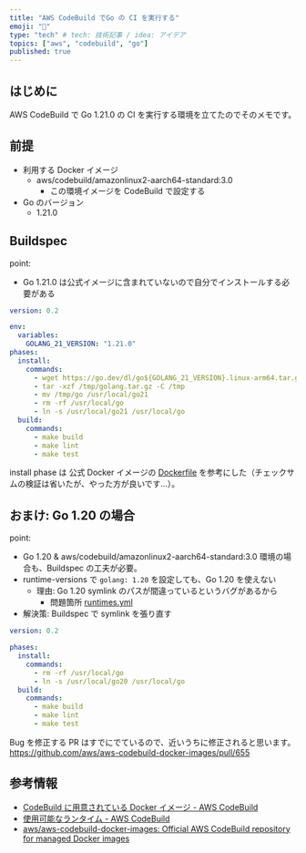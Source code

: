 ```yaml
---
title: "AWS CodeBuild でGo の CI を実行する"
emoji: "🐁"
type: "tech" # tech: 技術記事 / idea: アイデア
topics: ["aws", "codebuild", "go"]
published: true
---
```


## はじめに

AWS CodeBuild で Go 1.21.0 の CI を実行する環境を立てたのでそのメモです。

## 前提

- 利用する Docker イメージ
    - aws/codebuild/amazonlinux2-aarch64-standard:3.0
        - この環境イメージを CodeBuild で設定する
- Go のバージョン
    - 1.21.0

## Buildspec

point:
- Go 1.21.0 は公式イメージに含まれていないので自分でインストールする必要がある

```yaml
version: 0.2

env:
  variables:
    GOLANG_21_VERSION: "1.21.0"
phases:
  install:
    commands:
      - wget https://go.dev/dl/go${GOLANG_21_VERSION}.linux-arm64.tar.gz -O /tmp/golang.tar.gz
      - tar -xzf /tmp/golang.tar.gz -C /tmp
      - mv /tmp/go /usr/local/go21
      - rm -rf /usr/local/go
      - ln -s /usr/local/go21 /usr/local/go
  build:
    commands:
      - make build
      - make lint
      - make test
```

install phase は 公式 Docker イメージの [Dockerfile](https://github.com/aws/aws-codebuild-docker-images/blob/d6255f9e73e17db41c08f0980ae62c43f68eadf5/al2/aarch64/standard/3.0/Dockerfile#L257-L267) を参考にした（チェックサムの検証は省いたが、やった方が良いです...）。

## おまけ: Go 1.20 の場合

point:
- Go 1.20 & aws/codebuild/amazonlinux2-aarch64-standard:3.0 環境の場合も、Buildspec の工夫が必要。
- runtime-versions で `golang: 1.20` を設定しても、Go 1.20 を使えない
    - 理由: Go 1.20 symlink のパスが間違っているというバグがあるから
        - 問題箇所 [runtimes.yml](https://github.com/aws/aws-codebuild-docker-images/blob/d6255f9e73e17db41c08f0980ae62c43f68eadf5/al2/aarch64/standard/3.0/runtimes.yml#L25-L31)
- 解決策: Buildspec で symlink を張り直す

```yaml
version: 0.2

phases:
  install:
    commands:
      - rm -rf /usr/local/go
      - ln -s /usr/local/go20 /usr/local/go
  build:
    commands:
      - make build
      - make lint
      - make test
```

Bug を修正する PR はすでにでているので、近いうちに修正されると思います。
https://github.com/aws/aws-codebuild-docker-images/pull/655

## 参考情報

- [CodeBuild に用意されている Docker イメージ - AWS CodeBuild](https://docs.aws.amazon.com/ja_jp/codebuild/latest/userguide/build-env-ref-available.html)
- [使用可能なランタイム - AWS CodeBuild](https://docs.aws.amazon.com/ja_jp/codebuild/latest/userguide/available-runtimes.html)
- [aws/aws-codebuild-docker-images: Official AWS CodeBuild repository for managed Docker images](https://github.com/aws/aws-codebuild-docker-images/tree/master)

